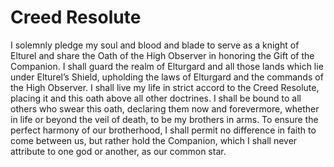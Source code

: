 # Creed Resolute

I solemnly pledge my soul and blood and blade to serve as a knight of Elturel and share the Oath of the High Observer in honoring the Gift of the Companion. I shall guard the realm of Elturgard and all those lands which lie under Elturel’s Shield, upholding the laws of Elturgard and the commands of the High Observer. I shall live my life in strict accord to the Creed Resolute, placing it and this oath above all other doctrines. I shall be bound to all others who swear this oath, declaring them now and forevermore, whether in life or beyond the veil of death, to be my brothers in arms. To ensure the perfect harmony of our brotherhood, I shall permit no difference in faith to come between us, but rather hold the Companion, which I shall never attribute to one god or another, as our common star.
